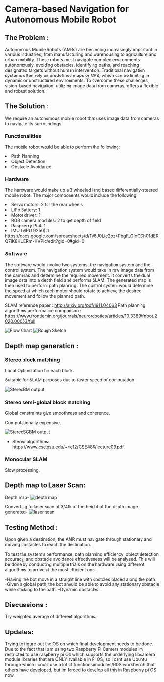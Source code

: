 # Camera-based Navigation for Autonomous Mobile Robot

## The Problem : 

Autonomous Mobile Robots (AMRs) are becoming increasingly important in various industries, from manufacturing and warehousing to agriculture and urban mobility. These robots must navigate complex environments autonomously, avoiding obstacles, identifying paths, and reaching designated targets without human intervention. Traditional navigation systems often rely on predefined maps or GPS, which can be limiting in dynamic or unstructured environments. To overcome these challenges, vision-based navigation, utilizing image data from cameras, offers a flexible and robust solution.



## The Solution :

We require an autonomous mobile robot that uses image data from cameras to navigate its surroundings.

### Functionalities

The mobile robot would be able to perform the following:
<li>Path Planning</li>
<li>Object Detection</li>
<li>Obstacle Avoidance</li>


### Hardware

The hardware would make up a 3 wheeled land based differentially-steered mobile robot. The major components would include the following:

<li>Servo motors: 2 for the rear wheels</li>
<li>LiPo Battery: 1</li>
<li>Motor driver: 1</li>
<li>RGB camera modules: 2 to get depth of field</li>
<li>Raspberry Pi 4: 1</li>
<li>IMU (MPU 9250): 1</li>
https://docs.google.com/spreadsheets/d/1V6J0Lie2oz4PbgF_GIoCCh01dERQ7iK8KUERm-KVPIc/edit?gid=0#gid=0


### Software

The software would involve two systems, the navigation system and the control system.
The navigation system would take in raw image data from the cameras and determine the required movement. It converts the dual image data into a depth field and performs SLAM. The generated map is then used to perform path planning. The control system would determine the speed at which each motor should rotate to achieve the desired movement and follow the planned path.

SLAM reference paper : http://arxiv.org/pdf/1911.04063
Path planning algorithms performance comparison : https://www.frontiersin.org/journals/neurorobotics/articles/10.3389/fnbot.2020.00063/full 

<img src="https://github.com/kanishka-varshini/camera-based-navigation-for-autonomous-mobile-robot/blob/main/AMR.png" alt="Flow Chart"/>
<img src="https://github.com/kanishka-varshini/camera-based-navigation-for-autonomous-mobile-robot/blob/main/Components.png" alt="Rough Sketch"/>

## Depth map generation :

### Stereo block matching
Local Optimization for each block.

Suitable for SLAM purposes due to faster speed of computation.

<img src="https://github.com/kanishka-varshini/camera-based-navigation-for-autonomous-mobile-robot/blob/main/stereobm.png" alt="StereoBM output"/>

### Stereo semi-global block matching
Global constraints give smoothness and coherence.

Computationally expensive.

<img src="https://github.com/kanishka-varshini/camera-based-navigation-for-autonomous-mobile-robot/blob/main/stereosgbm.png" alt="StereoSGBM output"/>


* Stereo algorithms: https://www.cse.psu.edu/~rtc12/CSE486/lecture09.pdf


### Monocular SLAM
Slow processing.

## Depth map to Laser Scan:

Depth map-
<img src="https://github.com/kanishka-varshini/camera-based-navigation-for-autonomous-mobile-robot/blob/main/depthmap.png" alt="depth map"/>

Converting to laser scan at 3/4th of the height of the depth image generated-
<img src="https://github.com/kanishka-varshini/camera-based-navigation-for-autonomous-mobile-robot/blob/main/laserscan%20polar%20plot.png" alt="laser scan"/>


## Testing Method :

Upon given a destination, the AMR must navigate through stationary and moving obstacles to reach the destination.

To test the system’s performance, path planning efficiency, object detection accuracy, and obstacle avoidance effectiveness will be analysed. This will be done by conducting multiple trials on the hardware using different algorithms to arrive at the most efficient one.

-Having the bot move in a straight line with obstcles placed along the path.
-Given a global path, the bot should be able to avoid any stationary obstacle while sticking to the path.
-Dynamic obstacles.


## Discussions :

Try weighted average of different algorithms.


## Updates:
Trying to figure out the OS on which final development needs to be done. Due to the fact that i am using two Raspberry Pi Camera modules im restricted to use raspberry pi OS which supports the underlying libcamera module libraries that are ONLY available in Pi OS, so i cant use Ubuntu through which i could use a lot of functions/modules/ROS workbench that others have developed, but im forced to develop all this in Raspberry pi OS now. 

